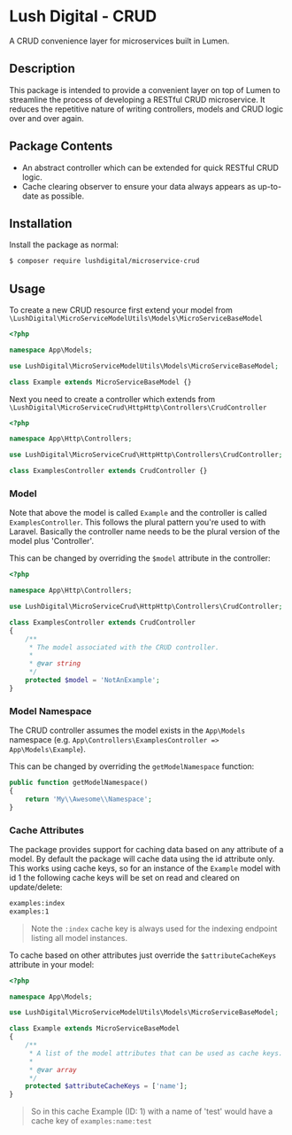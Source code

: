# Lush Digital - CRUD
A CRUD convenience layer for microservices built in Lumen.

## Description
This package is intended to provide a convenient layer on top of Lumen to streamline the process of developing a RESTful
CRUD microservice. It reduces the repetitive nature of writing controllers, models and CRUD logic over and over again.

## Package Contents
* An abstract controller which can be extended for quick RESTful CRUD logic.
* Cache clearing observer to ensure your data always appears as up-to-date as possible.

## Installation
Install the package as normal:

```bash
$ composer require lushdigital/microservice-crud
```

## Usage
To create a new CRUD resource first extend your model from `\LushDigital\MicroServiceModelUtils\Models\MicroServiceBaseModel`

```php
<?php 

namespace App\Models;

use LushDigital\MicroServiceModelUtils\Models\MicroServiceBaseModel;

class Example extends MicroServiceBaseModel {}
```

Next you need to create a controller which extends from `\LushDigital\MicroServiceCrud\HttpHttp\Controllers\CrudController`

```php
<?php 

namespace App\Http\Controllers;

use LushDigital\MicroServiceCrud\HttpHttp\Controllers\CrudController;

class ExamplesController extends CrudController {}
```

### Model
Note that above the model is called `Example` and the controller is called `ExamplesController`. This follows the
plural pattern you're used to with Laravel. Basically the controller name needs to be the plural version of the model
plus 'Controller'.

This can be changed by overriding the `$model` attribute in the controller:

```php
<?php 

namespace App\Http\Controllers;

use LushDigital\MicroServiceCrud\HttpHttp\Controllers\CrudController;

class ExamplesController extends CrudController 
{
    /**
     * The model associated with the CRUD controller.
     * 
     * @var string  
     */
    protected $model = 'NotAnExample';
}
```

### Model Namespace
The CRUD controller assumes the model exists in the `App\Models` namespace (e.g. `App\Controllers\ExamplesController => App\Models\Example`).

This can be changed by overriding the `getModelNamespace` function:

```php
public function getModelNamespace()
{
    return 'My\\Awesome\\Namespace';
}
```

### Cache Attributes
The package provides support for caching data based on any attribute of a model. By default the package will cache data
using the id attribute only. This works using cache keys, so for an instance of the `Example` model with id 1 the
following cache keys will be set on read and cleared on update/delete:

```bash
examples:index
examples:1
```

> Note the `:index` cache key is always used for the indexing endpoint listing all model instances.

To cache based on other attributes just override the `$attributeCacheKeys` attribute in your model:

```php
<?php 

namespace App\Models;

use LushDigital\MicroServiceModelUtils\Models\MicroServiceBaseModel;

class Example extends MicroServiceBaseModel
{
    /**
     * A list of the model attributes that can be used as cache keys.
     *
     * @var array
     */
    protected $attributeCacheKeys = ['name'];
}
```

> So in this cache Example (ID: 1) with a name of 'test' would have a cache key of `examples:name:test`